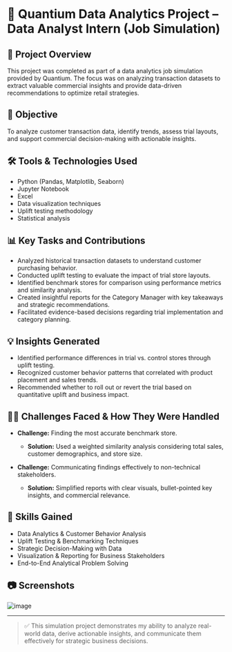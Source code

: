 # 🧮 Quantium Data Analytics Project – Data Analyst Intern (Job Simulation)

## 📌 Project Overview
This project was completed as part of a data analytics job simulation provided by Quantium. The focus was on analyzing transaction datasets to extract valuable commercial insights and provide data-driven recommendations to optimize retail strategies.

## 🎯 Objective
To analyze customer transaction data, identify trends, assess trial layouts, and support commercial decision-making with actionable insights.

## 🛠️ Tools & Technologies Used
- Python (Pandas, Matplotlib, Seaborn)
- Jupyter Notebook
- Excel
- Data visualization techniques
- Uplift testing methodology
- Statistical analysis

## 📊 Key Tasks and Contributions
- Analyzed historical transaction datasets to understand customer purchasing behavior.
- Conducted uplift testing to evaluate the impact of trial store layouts.
- Identified benchmark stores for comparison using performance metrics and similarity analysis.
- Created insightful reports for the Category Manager with key takeaways and strategic recommendations.
- Facilitated evidence-based decisions regarding trial implementation and category planning.

## 💡 Insights Generated
- Identified performance differences in trial vs. control stores through uplift testing.
- Recognized customer behavior patterns that correlated with product placement and sales trends.
- Recommended whether to roll out or revert the trial based on quantitative uplift and business impact.

## 🧗‍♂️ Challenges Faced & How They Were Handled
- **Challenge:** Finding the most accurate benchmark store.
  - **Solution:** Used a weighted similarity analysis considering total sales, customer demographics, and store size.

- **Challenge:** Communicating findings effectively to non-technical stakeholders.
  - **Solution:** Simplified reports with clear visuals, bullet-pointed key insights, and commercial relevance.

## 🧠 Skills Gained
- Data Analytics & Customer Behavior Analysis
- Uplift Testing & Benchmarking Techniques
- Strategic Decision-Making with Data
- Visualization & Reporting for Business Stakeholders
- End-to-End Analytical Problem Solving

## 📷 Screenshots
![image](https://github.com/user-attachments/assets/42abdeed-27c4-4dab-baff-f9ef40576646)


---

> ✅ This simulation project demonstrates my ability to analyze real-world data, derive actionable insights, and communicate them effectively for strategic business decisions.

